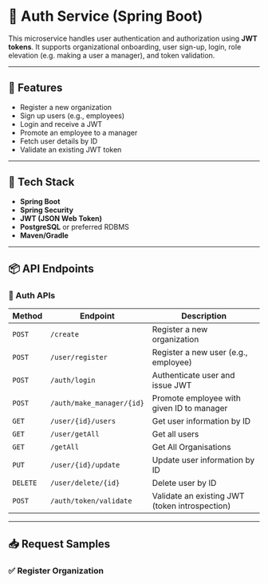 # 🔐 Auth Service (Spring Boot)

This microservice handles user authentication and authorization using **JWT tokens**. It supports organizational onboarding, user sign-up, login, role elevation (e.g. making a user a manager), and token validation.

---

## 🚀 Features

- Register a new organization
- Sign up users (e.g., employees)
- Login and receive a JWT
- Promote an employee to a manager
- Fetch user details by ID
- Validate an existing JWT token

---

## 🧩 Tech Stack

- **Spring Boot**
- **Spring Security**
- **JWT (JSON Web Token)**
- **PostgreSQL** or preferred RDBMS
- **Maven/Gradle**

---

## 📦 API Endpoints

### 🔧 Auth APIs

| Method | Endpoint | Description |
|--------|----------|-------------|
| `POST` | `/create` | Register a new organization |
| `POST` | `/user/register` | Register a new user (e.g., employee) |
| `POST` | `/auth/login` | Authenticate user and issue JWT |
| `POST` | `/auth/make_manager/{id}` | Promote employee with given ID to manager |
| `GET` | `/user/{id}/users` | Get user information by ID |
| `GET` | `/user/getAll` | Get all users |
| `GET` | `/getAll` | Get All Organisations|
| `PUT` | `/user/{id}/update` | Update user information by ID |
| `DELETE` | `/user/delete/{id}` | Delete user by ID |
| `POST` | `/auth/token/validate` | Validate an existing JWT (token introspection) |

---

## 📥 Request Samples

### ✅ Register Organization


